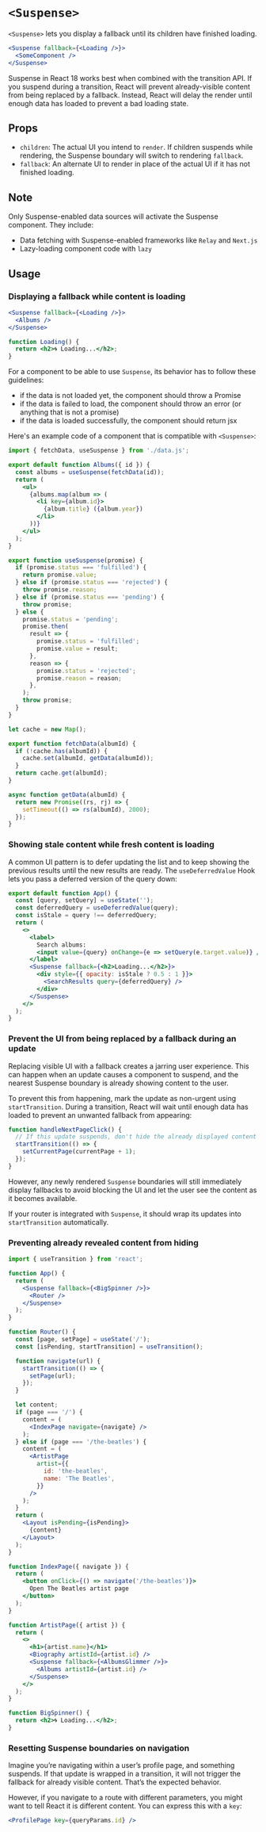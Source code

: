 # `<Suspense>`

`<Suspense>` lets you display a fallback until its children have finished loading.

```jsx
<Suspense fallback={<Loading />}>
  <SomeComponent />
</Suspense>
```

Suspense in React 18 works best when combined with the transition API. If you suspend during a transition, React will prevent already-visible content from being replaced by a fallback. Instead, React will delay the render until enough data has loaded to prevent a bad loading state.


## Props 

- `children`: The actual UI you intend to `render`. If children suspends while rendering, the Suspense boundary will switch to rendering `fallback`.
- `fallback`: An alternate UI to render in place of the actual UI if it has not finished loading.


## Note

Only Suspense-enabled data sources will activate the Suspense component. They include:

- Data fetching with Suspense-enabled frameworks like `Relay` and `Next.js`
- Lazy-loading component code with `lazy`


## Usage

### Displaying a fallback while content is loading

```jsx
<Suspense fallback={<Loading />}>
  <Albums />
</Suspense>
```

```jsx
function Loading() {
  return <h2>🌀 Loading...</h2>;
}
```

For a component to be able to use `Suspense`, its behavior has to follow these guidelines:
- if the data is not loaded yet, the component should throw a Promise
- if the data is failed to load, the component should throw an error (or anything that is not a promise)
- if the data is loaded successfully, the component should return jsx

Here's an example code of a component that is compatible with `<Suspense>`:

```jsx
import { fetchData, useSuspense } from './data.js';

export default function Albums({ id }) {
  const albums = useSuspense(fetchData(id));
  return (
    <ul>
      {albums.map(album => (
        <li key={album.id}>
          {album.title} ({album.year})
        </li>
      ))}
    </ul>
  );
}
```

```js
export function useSuspense(promise) {
  if (promise.status === 'fulfilled') {
    return promise.value;
  } else if (promise.status === 'rejected') {
    throw promise.reason;
  } else if (promise.status === 'pending') {
    throw promise;
  } else {
    promise.status = 'pending';
    promise.then(
      result => {
        promise.status = 'fulfilled';
        promise.value = result;
      },
      reason => {
        promise.status = 'rejected';
        promise.reason = reason;
      },      
    );
    throw promise;
  }
}

let cache = new Map();

export function fetchData(albumId) {
  if (!cache.has(albumId)) {
    cache.set(albumId, getData(albumId));
  }
  return cache.get(albumId);
}

async function getData(albumId) {
  return new Promise((rs, rj) => {
    setTimeout(() => rs(albumId), 2000);
  });
}
```


### Showing stale content while fresh content is loading

A common UI pattern is to defer updating the list and to keep showing the previous results until the new results are ready. The `useDeferredValue` Hook lets you pass a deferred version of the query down:

```jsx
export default function App() {
  const [query, setQuery] = useState('');
  const deferredQuery = useDeferredValue(query);
  const isStale = query !== deferredQuery;
  return (
    <>
      <label>
        Search albums:
        <input value={query} onChange={e => setQuery(e.target.value)} />
      </label>
      <Suspense fallback={<h2>Loading...</h2>}>
        <div style={{ opacity: isStale ? 0.5 : 1 }}>
          <SearchResults query={deferredQuery} />
        </div>
      </Suspense>
    </>
  );
}
```

### Prevent the UI from being replaced by a fallback during an update

Replacing visible UI with a fallback creates a jarring user experience. This can happen when an update causes a component to suspend, and the nearest Suspense boundary is already showing content to the user.

To prevent this from happening, mark the update as non-urgent using `startTransition`. During a transition, React will wait until enough data has loaded to prevent an unwanted fallback from appearing:

```js
function handleNextPageClick() {
  // If this update suspends, don't hide the already displayed content
  startTransition(() => {
    setCurrentPage(currentPage + 1);
  });
}
```

However, any newly rendered `Suspense` boundaries will still immediately display fallbacks to avoid blocking the UI and let the user see the content as it becomes available.

If your router is integrated with `Suspense`, it should wrap its updates into `startTransition` automatically.


### Preventing already revealed content from hiding

```jsx
import { useTransition } from 'react';

function App() {
  return (
    <Suspense fallback={<BigSpinner />}>
      <Router />
    </Suspense>
  );
}

function Router() {
  const [page, setPage] = useState('/');
  const [isPending, startTransition] = useTransition();

  function navigate(url) {
    startTransition(() => {
      setPage(url);
    });
  }

  let content;
  if (page === '/') {
    content = (
      <IndexPage navigate={navigate} />
    );
  } else if (page === '/the-beatles') {
    content = (
      <ArtistPage
        artist={{
          id: 'the-beatles',
          name: 'The Beatles',
        }}
      />
    );
  }
  return (
    <Layout isPending={isPending}>
      {content}
    </Layout>
  );
}

function IndexPage({ navigate }) {
  return (
    <button onClick={() => navigate('/the-beatles')}>
      Open The Beatles artist page
    </button>
  );
}

function ArtistPage({ artist }) {
  return (
    <>
      <h1>{artist.name}</h1>
      <Biography artistId={artist.id} />
      <Suspense fallback={<AlbumsGlimmer />}>
        <Albums artistId={artist.id} />
      </Suspense>
    </>
  );
}

function BigSpinner() {
  return <h2>🌀 Loading...</h2>;
}
```


### Resetting Suspense boundaries on navigation

Imagine you’re navigating within a user’s profile page, and something suspends. If that update is wrapped in a transition, it will not trigger the fallback for already visible content. That’s the expected behavior.

However, if you navigate to a route with different parameters, you might want to tell React it is different content. You can express this with a `key`:

```jsx
<ProfilePage key={queryParams.id} />
```